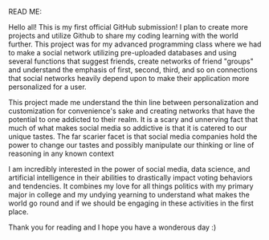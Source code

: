 READ ME:

Hello all! This is my first official GitHub submission! I plan to create more projects and utilize Github to share my coding learning with the world further.
This project was for my advanced programming class where we had to make a social network utilizing pre-uploaded databases and using several functions that suggest 
friends, create networks of friend "groups" and understand the emphasis of first, second, third, and so on connections that social networks heavily depend upon to 
make their application more personalized for a user.

This project made me understand the thin line between personalization and customization for convenience's sake and creating networks that have the potential to one 
addicted to their realm. It is a scary and unnerving fact that much of what makes social media so addictive is that it is catered to our unique tastes.
The far scarier facet is that social media companies hold the power to change our tastes and possibly manipulate our thinking or line of reasoning in any known context

I am incredibly interested in the power of social media, data science, and artificial intelligence in their abilities to drastically impact voting behaviors and 
tendencies. It combines my love for all things politics with my primary major in college and my undying yearning to understand what makes the world go round and 
if we should be engaging in these activities in the first place.

Thank you for reading and I hope you have a wonderous day :)
